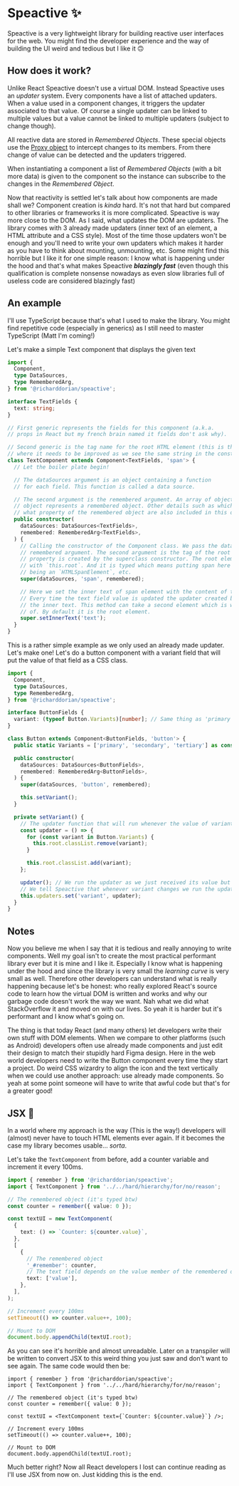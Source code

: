 # Speactive ✨

Speactive is a very lightweight library for building reactive user interfaces for the web.
You might find the developer experience and the way of building the UI weird and tedious but I like it 🙃

## How does it work?

Unlike React Speactive doesn't use a virtual DOM. Instead Speactive uses an _updater_ system.
Every components have a list of attached updaters. When a value used in a component changes, it triggers the updater associated to that value. Of course a single updater can be linked to multiple values but a value cannot be linked to multiple updaters (subject to change though).

All reactive data are stored in _Remembered Objects_. These special objects use the [Proxy object](https://developer.mozilla.org/en-US/docs/Web/JavaScript/Reference/Global_Objects/Proxy) to intercept changes to its members. From there change of value can be detected and the updaters triggered.

When instantiating a component a list of _Remembered Objects_ (with a bit more data) is given to the component so the instance can subscribe to the changes in the _Remembered Object_.

Now that reactivity is settled let's talk about how components are made shall we? Component creation is _kinda_ hard. It's not that hard but compared to other libraries or frameworks it is more complicated. Speactive is way more close to the DOM. As I said, what updates the DOM are updaters. The library comes with 3 already made updaters (inner text of an element, a HTML attribute and a CSS style). Most of the time those updaters won't be enough and you'll need to write your own updaters which makes it harder as you have to think about mounting, unmounting, etc. Some might find this horrible but I like it for one simple reason: I know what is happening under the hood and that's what makes Speactive **_blazingly fast_** (even though this qualification is complete nonsense nowadays as even slow libraries full of useless code are considered blazingly fast)

## An example

I'll use TypeScript because that's what I used to make the library. You might find repetitive code (especially in generics) as I still need to master TypeScript (Matt I'm coming!)

Let's make a simple Text component that displays the given text

```ts
import {
  Component,
  type DataSources,
  type RememberedArg,
} from '@richarddorian/speactive';

interface TextFields {
  text: string;
}

// First generic represents the fields for this component (a.k.a.
// props in React but my french brain named it fields don't ask why).

// Second generic is the tag name for the root HTML element (this is the part
// where it needs to be improved as we see the same string in the constructor)
class TextComponent extends Component<TextFields, 'span'> {
  // Let the boiler plate begin!

  // The dataSources argument is an object containing a function
  // for each field. This function is called a data source.

  // The second argument is the remembered argument. An array of objects, each
  // object represents a remembered object. Other details such as which field uses
  // what property of the remembered object are also included in this object.
  public constructor(
    dataSources: DataSources<TextFields>,
    remembered: RememberedArg<TextFields>,
  ) {
    // Calling the constructor of the Component class. We pass the data sources and the
    // remembered argument. The second argument is the tag of the root element. The `root`
    // property is created by the superclass constructor. The root element can be accessed
    // with `this.root`. And it is typed which means putting span here will result in `this.root`
    // being an `HTMLSpanElement`, etc.
    super(dataSources, 'span', remembered);

    // Here we set the inner text of span element with the content of the text data source (text field).
    // Every time the text field value is updated the updater created by this method will run and update
    // the inner text. This method can take a second element which is which element to set the inner text
    // of. By default it is the root element.
    super.setInnerText('text');
  }
}
```

This is a rather simple example as we only used an already made updater. Let's make one! Let's do a button component with a variant field that will put the value of that field as a CSS class.

```ts
import {
  Component,
  type DataSources,
  type RememberedArg,
} from '@richarddorian/speactive';

interface ButtonFields {
  variant: (typeof Button.Variants)[number]; // Same thing as 'primary' | 'secondary' | 'tertiary'
}

class Button extends Component<ButtonFields, 'button'> {
  public static Variants = ['primary', 'secondary', 'tertiary'] as const;

  public constructor(
    dataSources: DataSources<ButtonFields>,
    remembered: RememberedArg<ButtonFields>,
  ) {
    super(dataSources, 'button', remembered);

    this.setVariant();
  }

  private setVariant() {
    // The updater function that will run whenever the value of variant updates
    const updater = () => {
      for (const variant in Button.Variants) {
        this.root.classList.remove(variant);
      }

      this.root.classList.add(variant);
    };

    updater(); // We run the updater as we just received its value but no update yet and we need to set the class
    // We tell Speactive that whenever variant changes we run the updater
    this.updaters.set('variant', updater);
  }
}
```

## Notes

Now you believe me when I say that it is tedious and really annoying to write components. Well my goal isn't to create the most practical performant library ever but it is mine and I like it. Especially I know what is happening under the hood and since the library is very small the _learning curve_ is very small as well. Therefore other developers can understand what is really happening because let's be honest: who really explored React's source code to learn how the virtual DOM is written and works and why our garbage code doesn't work the way we want. Nah what we did what StackOverflow it and moved on with our lives. So yeah it is harder but it's performant and I know what's going on.

The thing is that today React (and many others) let developers write their own stuff with DOM elements. When we compare to other platforms (such as Android) developers often use already made components and just edit their design to match their stupidly hard Figma design. Here in the web world developers need to write the Button component every time they start a project. Do weird CSS wizardry to align the icon and the text vertically when we could use another approach: use already made components. So yeah at some point someone will have to write that awful code but that's for a greater good!

## JSX 🤔

In a world where my approach is the way (This is the way!) developers will (almost) never have to touch HTML elements ever again. If it becomes the case my library becomes usable... _sorta_.

Let's take the `TextComponent` from before, add a counter variable and increment it every 100ms.

```ts
import { remember } from '@richarddorian/speactive';
import { TextComponent } from '../../hard/hierarchy/for/no/reason';

// The remembered object (it's typed btw)
const counter = remember({ value: 0 });

const textUI = new TextComponent(
  {
    text: () => `Counter: ${counter.value}`,
  },
  [
    {
      // The remembered object
      '_#remember': counter,
      // The text field depends on the value member of the remembered object
      text: ['value'],
    },
  ],
);

// Increment every 100ms
setTimeout(() => counter.value++, 100);

// Mount to DOM
document.body.appendChild(textUI.root);
```

As you can see it's horrible and almost unreadable. Later on a transpiler will be written to convert JSX to this weird thing you just saw and don't want to see again. The same code would then be:

```tsx
import { remember } from '@richarddorian/speactive';
import { TextComponent } from '../../hard/hierarchy/for/no/reason';

// The remembered object (it's typed btw)
const counter = remember({ value: 0 });

const textUI = <TextComponent text={`Counter: ${counter.value}`} />;

// Increment every 100ms
setTimeout(() => counter.value++, 100);

// Mount to DOM
document.body.appendChild(textUI.root);
```

Much better right? Now all React developers I lost can continue reading as I'll use JSX from now on. Just kidding this is the end.
